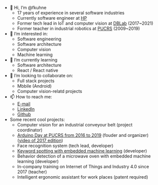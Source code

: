 - 👋 Hi, I’m @fkuhne
  - 17 years of experience in several software industries
  - Currently software engineer at [HP](https://www.hp.com/us-en/hp-information.html)
  - Former tech lead in IoT and computer vision at [DBLab](https://db.tec.br/dblab) (2017~2021)
  - Former teacher in industrial robotics at [PUCRS](https://www.pucrs.br/politecnica) (2009~2019)
- 👀 I’m interested in: 
  - Software engineering
  - Software architecture
  - Computer vision
  - Machine learning
- 🌱 I’m currently learning
  - Software architecture
  - React / React native
- 💞️ I’m looking to collaborate on:
  - Full stack projects
  - Mbbile (Android)
  - Computer vision-relatd projects
- 📫 How to reach me:
  - [E-mail](fkuhne@gmail.com)
  - [LinkedIn](https://www.linkedin.com/in/fkuhne/)
  - [Github](https://github.com/fkuhne)
- Some recent cool projects:
  - Computer vision for an industrial conveyour belt (project coordinator)
  - [Arduino Day at PUCRS from 2016 to 2019](https://web.facebook.com/arduinodaypucrs) (fouder and organizer) ([video of 2017 edition](https://www.youtube.com/watch?v=TMw2YZGt9XM))
  - Face recognition system (tech lead, developer)
  - [Keyword spotting with embedded machine learning](https://youtu.be/-SSv93OWUFo) (developer)
  - Behavior detection of a microwave oven with embedded machine learning (developer)
  - In-company training on Internet of Things and Industry 4.0 since 2017 (teacher)
  - Intelligent ergonomic assistant for work places (patent required)


<!---
fkuhne/fkuhne is a ✨ special ✨ repository because its `README.md` (this file) appears on your GitHub profile.
You can click the Preview link to take a look at your changes.
--->
